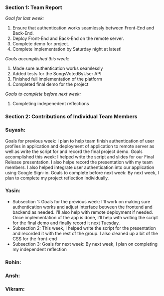 ### Section 1: Team Report
*Goal for last week:*  
 1. Ensure that authentication works seamlessly between Front-End and Back-End.
 2. Deploy Front-End and Back-End on the remote server.
 3. Complete demo for project.
 4. Complete implementation by Saturday night at latest!
  
*Goals accomplished this week:* 
1. Made sure authentication works seamlessly
2. Added tests for the SongsVotedByUser API
3. Finished full implementation of the platform
4. Completed final demo for the project
  
*Goals to complete before next week:* 
1. Completing indepenedent reflections

### Section 2: Contributions of Individual Team Members

### Suyash:
Goals for previous week: I plan to help team finish authentication of user profiles in application and deployment of application to remote server as well as write the script for and record the final project demo.
Goals accomplished this week: I helped write the script and slides for our Final Release presentation. I also helpe record the presentation with my team members. I also helped integrate user authentication into our application using Google Sign-in.
Goals to complete before next week: By next week, I plan to complete my project reflection individually.

### Yasin:
* Subsection 1: Goals for the previous week: I'll work on making sure authentication works and adjust interface between the frontend and backend as needed. I'll also help with remote deployment if needed. Once implementation of the app is done, I'll help with writing the script for the final demo and finally record it next Tuesday.
* Subsection 2: This week, I helped write the script for the presentation and recorded it with the rest of the group. I also cleaned up a bit of the CSS for the front-end
* Subsection 3: Goals for next week: By next week, I plan on completing my independent reflection

### Rohin: 

### Ansh:

### Vikram:
